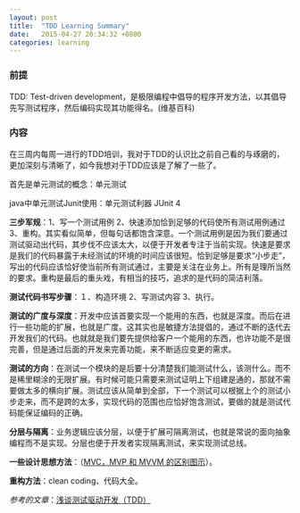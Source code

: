 ```yaml
---
layout: post
title:  "TDD Learning Summary"
date:   2015-04-27 20:34:32 +0800
categories: learning
---
```



### 前提

TDD: Test-driven development，是极限编程中倡导的程序开发方法，以其倡导先写测试程序，然后编码实现其功能得名。(维基百科)

### 内容

在三周内每周一进行的TDD培训，我对于TDD的认识比之前自己看的与琢磨的，更加深刻与清晰了，如今我想对于TDD应该是了解了一些了。

首先是单元测试的概念：单元测试

java中单元测试Junit使用：单元测试利器 JUnit 4

**三步军规**：1、写一个测试用例 2、快速添加恰到足够的代码使所有测试用例通过 3、重构。其实看似简单，但每句话都饱含深意。一个测试用例是因为我们要通过测试驱动出代码，其步伐不应该太大，以便于开发者专注于当前实现。快速是要求是我们的代码暴露于未经测试的环境的时间应该很短。恰到足够是要求“小步走”，写出的代码应该恰好使当前所有测试通过，主要是关注在业务上。所有是理所当然的要求。重构是最后的重头戏，有相当的技巧，追求的是代码的简洁利落。

**测试代码书写步骤**：１、构造环境 2、写测试内容 3、执行。

**测试的广度与深度**：开发中应该首要实现一个能用的东西，也就是深度。而后在进行一些功能的扩展，也就是广度。这其实也是敏捷方法提倡的，通过不断的迭代去开发我们的代码。也就就是我们要先提供给客户一个能用的东西，也许功能不是很完善，但是通过后面的开发来完善功能，来不断适应变更的需求。

**测试的方向**：在测试一个模块的是后要十分清楚我们能测试什么，该测什么。而不是稀里糊涂的无限扩展。有时候可能只需要来测试证明上下组建是通的，那就不需要做太多的横向扩展。测试应该从简单到全部，下一个测试可以根据上个的测试小步走来，而不是跨的太多，实现代码的范围也应恰好饱含测试，要做的就是测试代码能保证编码的正确。

**分层与隔离**：业务逻辑应该分层，以便于扩展可隔离测试，也就是常说的面向抽象编程而不是实现。分层也便于开发者实现隔离测试，来实现测试总线。

**一些设计思想方法**：（[MVC，MVP 和 MVVM 的区别图示](http://mp.weixin.qq.com/s?__biz=MjM5OTMxMzA4NQ==&mid=208855983&idx=3&sn=c09e0be49b35bea5de449ecb560ee226&scene=5#rd)）。

**重构方法**：clean coding、代码大全。

*参考的文章*：[浅谈测试驱动开发（TDD）](http://www.ibm.com/developerworks/cn/linux/l-tdd/)
